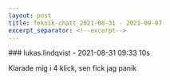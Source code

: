 ```yaml
---
layout: post
title: Teknik-chatt 2021-08-31 - 2021-09-07
excerpt_separator: <!--excerpt-->
---
```

<section class="message" markdown="1">
### lukas.lindqvist - 2021-08-31 09:33 10s

Klarade mig i 4 klick, sen fick jag panik

<!--excerpt-->
</section>